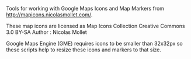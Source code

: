 Tools for working with Google Maps Icons and Map Markers from
http://mapicons.nicolasmollet.com/.

These map icons are licensed as
    Map Icons Collection
    Creative Commons 3.0 BY-SA
    Author : Nicolas Mollet

Google Maps Engine (GME) requires icons to be smaller than 32x32px so these
scripts help to resize these icons and markers to that size.
